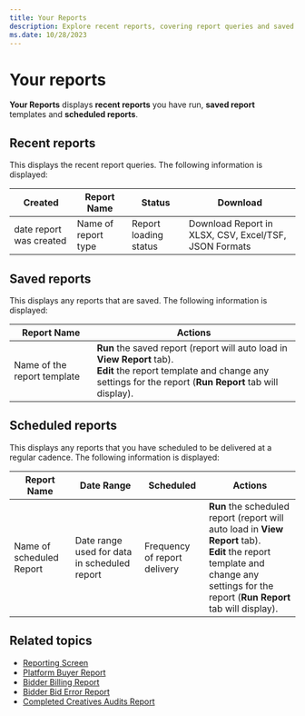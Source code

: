 ```yaml
---
title: Your Reports
description: Explore recent reports, covering report queries and saved reports, that require immediate attention and action.
ms.date: 10/28/2023
---
```


# Your reports

**Your Reports** displays **recent reports** you have run, **saved report** templates and **scheduled reports**.

## Recent reports

This displays the recent report queries. The following information is displayed:

| Created | Report Name | Status | Download |
|--|--|--|--|
| date report was created | Name of report type | Report loading status | Download Report in XLSX, CSV, Excel/TSF, JSON Formats |

## Saved reports

This displays any reports that are saved. The following information is displayed:

| Report Name | Actions |
|--|--|
| Name of the report template | **Run** the saved report (report will auto load in **View Report** tab).<br>**Edit** the report template and change any settings for the report (**Run Report** tab will display). |

## Scheduled reports

This displays any reports that you have scheduled to be delivered at a regular cadence. The following information is displayed:

| Report Name | Date Range | Scheduled | Actions |
|--|--|--|--|
| Name of scheduled Report | Date range used for data in scheduled report | Frequency of report delivery | **Run** the scheduled report (report will auto load in **View Report** tab).<br>**Edit** the report template and change any settings for the report (**Run Report** tab will display). |

## Related topics

- [Reporting Screen](reporting-screen.md)
- [Platform Buyer Report](platform-buyer-report.md)
- [Bidder Billing Report](bidder-billing-report.md)
- [Bidder Bid Error Report](bidder-bid-error-report.md)
- [Completed Creatives Audits Report](completed-creatives-audits-report.md)
